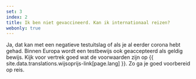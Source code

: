 ```yaml
---
set: 3
index: 2
title: Ik ben niet gevaccineerd. Kan ik internationaal reizen?
webonly: true
---
```

Ja, dat kan met een negatieve testuitslag of als je al eerder corona hebt gehad. Binnen Europa wordt een testbewijs ook geaccepteerd als geldig bewijs. Kijk voor vertrek goed wat de voorwaarden zijn op {{ site.data.translations.wijsoprijs-link[page.lang] }}. Zo ga je goed voorbereid op reis.
